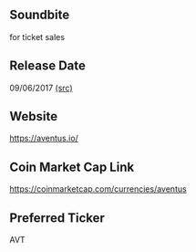 ## Soundbite

for ticket sales

## Release Date

09/06/2017 [(src)](https://coinmarketcap.com/currencies/aventus)

## Website

https://aventus.io/

## Coin Market Cap Link

https://coinmarketcap.com/currencies/aventus

## Preferred Ticker

AVT

